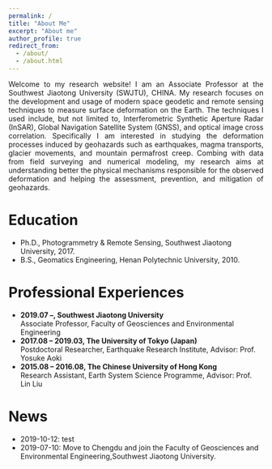 ```yaml
---
permalink: /
title: "About Me"
excerpt: "About me"
author_profile: true
redirect_from: 
  - /about/
  - /about.html
---
```


<p align="justify"> Welcome to my research website! I am an Associate Professor at the Southwest Jiaotong University (SWJTU), CHINA. My research focuses on the development and usage of modern space geodetic and remote sensing techniques to measure surface deformation on the Earth. The techniques I used include, but not limited to, Interferometric Synthetic Aperture Radar (InSAR), Global Navigation Satellite System (GNSS), and optical image cross correlation. Specifically I am interested in studying the deformation processes induced by geohazards such as earthquakes, magma transports, glacier movements, and mountain permafrost creep. Combing with data from field surveying and numerical modeling, my research aims at understanding better the physical mechanisms responsible for the observed deformation and helping the assessment, prevention, and mitigation of geohazards. </p>

Education
======

- Ph.D., Photogrammetry & Remote Sensing, Southwest Jiaotong University, 2017.
- B.S., Geomatics Engineering, Henan Polytechnic University, 2010.

Professional Experiences 
======
- **2019.07 –, Southwest Jiaotong University**  
  Associate Professor, Faculty of Geosciences and Environmental Engineering 
- **2017.08 – 2019.03, The University of Tokyo (Japan)**   
  Postdoctoral Researcher, Earthquake Research Institute, Advisor: Prof. Yosuke Aoki
- **2015.08 – 2016.08, The Chinese University of Hong Kong**   
  Research Assistant, Earth System Science Programme, Advisor: Prof. Lin Liu

News 
======
- 2019-10-12: test
- 2019-07-10: Move to Chengdu and join the Faculty of Geosciences and Environmental Engineering,Southwest Jiaotong University. 
